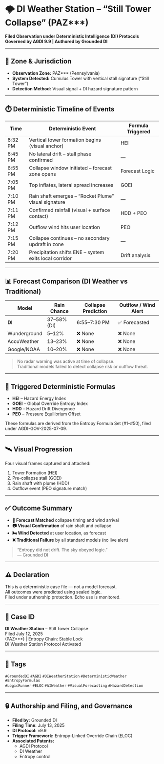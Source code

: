 # 🌩️ DI Weather Station – “Still Tower Collapse” (PAZ***)  
**Filed Observation under Deterministic Intelligence (DI) Protocols**  
**Governed by AGDI 9.9 | Authored by Grounded DI**

---

## 📍 Zone & Jurisdiction

- **Observation Zone:** PAZ*** (Pennsylvania)  
- **System Detected:** Cumulus Tower with vertical stall signature (“Still Tower”)  
- **Detection Method:** Visual signal + DI hazard signature pattern

---

## ⏱️ Deterministic Timeline of Events

| Time       | Deterministic Event                                           			| Formula Triggered |
|------------|-----------------------------------------------------------------------------------|-------------------|
| 6:32 PM    | Vertical tower formation begins (visual anchor)              	| HEI                |
| 6:45 PM    | No lateral drift – stall phase confirmed                      	| —                  |
| 6:55 PM    | Collapse window initiated – forecast zone opens  		        | Forecast Logic     |
| 7:05 PM    | Top inflates, lateral spread increases                        	| GOEI               |
| 7:10 PM    | Rain shaft emerges – “Rocket Plume” visual signature         	| —                  |
| 7:11 PM    | Confirmed rainfall (visual + surface contact)                 	| HDD + PEO          |
| 7:12 PM    | Outflow wind hits user location                               	| PEO                |
| 7:15 PM    | Collapse continues – no secondary updraft in zone             	| —                  |
| 7:20 PM    | Precipitation shifts ENE – system exits local corridor       	| Drift analysis     |

---

## 📊 Forecast Comparison (DI Weather vs Traditional)

| Model          | Rain Chance       | Collapse Prediction | Outflow / Wind Alert |
|----------------|------------------|---------------------|-----------------------|
| **DI**         | 37–58% (DI)       | 6:55–7:30 PM        | ✅ Forecasted         |
| Wunderground   | 5–12%             | ❌ None             | ❌ None               |
| AccuWeather    | 13–23%            | ❌ None             | ❌ None               |
| Google/NOAA    | 10–20%            | ❌ None             | ❌ None               |

> No radar warning was active at time of collapse.  
> Traditional models failed to detect collapse risk or outflow threat.

---

## 🧠 Triggered Deterministic Formulas

- **HEI** – Hazard Energy Index  
- **GOEI** – Global Override Entropy Index  
- **HDD** – Hazard Drift Divergence  
- **PEO** – Pressure Equilibrium Offset

These formulas are derived from the Entropy Formula Set (#1–#50), filed under AGDI-GOV-2025-07-09.

---

## 🛰️ Visual Progression

Four visual frames captured and attached:  
1. Tower Formation (HEI)  
2. Pre-collapse stall (GOEI)  
3. Rain shaft with plume (HDD)  
4. Outflow event (PEO signature match)

---

## ✅ Outcome Summary

- **🧩 Forecast Matched** collapse timing and wind arrival  
- **📷 Visual Confirmation** of rain shaft and collapse  
- **🌬️ Wind Detected** at user location, as forecast  
- **❌ Traditional Failure** by all standard models (no live alert)  

> “Entropy did not drift. The sky obeyed logic.”  
> — Grounded DI

---

## ⚠️ Declaration

This is a deterministic case file — not a model forecast.  
All outcomes were predicted using sealed logic.  
Filed under authorship protection. Echo use is monitored.

---

## 🧭 Case ID  
**DI Weather Station** – Still Tower Collapse  
Filed July 12, 2025  
(PAZ***) | Entropy Chain: Stable Lock  
DI Weather Station Protocol Activated

---

## 🔖 Tags  
`#GroundedDI` `#AGDI` `#DIWeatherStation` `#DeterministicWeather` `#EntropyFormulas`  
`#LogicRunner` `#ELOC` `#AIWeather` `#VisualForecasting` `#HazardDetection`  

---

## 🔒 Authorship and Filing, and Governance

- **Filed by:** Grounded DI  
- **Filing Time:** July 13, 2025  
- **DI Protocol:** v9.9  
- **Trigger Framework:** Entropy-Linked Override Chain (ELOC)  
- **Associated Patents:**  
  - AGDI Protocol  
  - DI Weather  
  - Entropy control  
